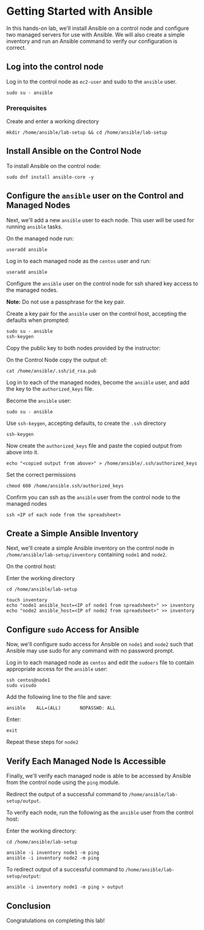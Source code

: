 # Getting Started with Ansible

In this hands-on lab, we'll install Ansible on a control node and configure two managed servers for use with Ansible. We will also create a simple inventory and run an Ansible command to verify our configuration is correct.

## Log into the control node
Log in to the control node as `ec2-user` and sudo to the `ansible` user.
```
sudo su - ansible
```

### Prerequisites

Create and enter a working directory

```
mkdir /home/ansible/lab-setup && cd /home/ansible/lab-setup
```

## Install Ansible on the Control Node

To install Ansible on the control node:

```
sudo dnf install ansible-core -y
```

## Configure the `ansible` user on the Control and Managed Nodes

Next, we'll add a new `ansible` user to each node. This user will be used for running `ansible` tasks. 

On the managed node run: 
```
useradd ansible
```

Log in to each managed node as the `centos` user and run:

```
useradd ansible
```

Configure the `ansible` user on the control node for ssh shared key access to the managed nodes.

**Note:** Do not use a passphrase for the key pair.

Create a key pair for the `ansible` user on the control host, accepting the defaults when prompted:

```
sudo su - ansible
ssh-keygen 
```



Copy the public key to both nodes provided by the instructor:

On the Control Node copy the output of:

```
cat /home/ansible/.ssh/id_rsa.pub
```



Log in to each of the managed nodes, become the `ansible` user, and add the key to the `authorized_keys` file.


Become the `ansible` user:

```
sudo su - ansible 
```

Use `ssh-keygen`, accepting defaults, to create the `.ssh` directory

```
ssh-keygen
```

Now create the `authorized_keys` file and paste the copied output from above into it.

```
echo "<copied output from above>" > /home/ansible/.ssh/authorized_keys
```

Set the correct permissions

```
chmod 600 /home/ansible.ssh/authorized_keys
```

Confirm you can ssh as the `ansible` user from the control node to the managed nodes

```
ssh <IP of each node from the spreadsheet>
```



## Create a Simple Ansible Inventory

Next, we'll create a simple Ansible inventory on the control node in `/home/ansible/lab-setup/inventory` containing `node1` and `node2`.

On the control host:

Enter the working directory
```
cd /home/ansible/lab-setup
```
```
touch inventory 
echo "node1 ansible_host=<IP of node1 from spreadsheet>" >> inventory 
echo "node2 ansible_host=<IP of node2 from spreadsheet>" >> inventory 
```



## Configure `sudo` Access for Ansible

Now, we'll configure sudo access for Ansible on `node1` and `node2` such that Ansible may use sudo for any command with no password prompt.

Log in to each managed node as `centos` and edit the `sudoers` file to contain appropriate access for the `ansible` user:

```
ssh centos@node1 
sudo visudo 
```

Add the following line to the file and save:

```
ansible    ALL=(ALL)       NOPASSWD: ALL 
```

Enter:

```
exit
```

Repeat these steps for `node2`

## Verify Each Managed Node Is Accessible

Finally, we'll verify each managed node is able to be accessed by Ansible from the control node using the `ping` module.

Redirect the output of a successful command to `/home/ansible/lab-setup/output`.

To verify each node, run the following as the `ansible` user from the control host:

Enter the working directory:
```
cd /home/ansible/lab-setup
```

```
ansible -i inventory node1 -m ping 
ansible -i inventory node2 -m ping 
```

To redirect output of a successful command to `/home/ansible/lab-setup/output`:

```
ansible -i inventory node1 -m ping > output 
```

## Conclusion

Congratulations on completing this lab!
